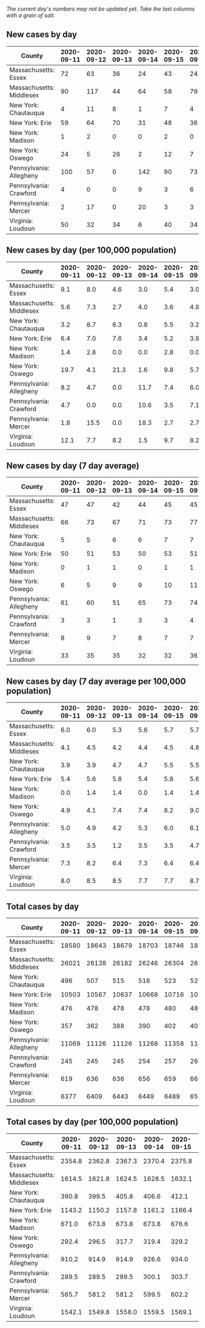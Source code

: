 _The current day's numbers may not be updated yet. Take the last columns with a grain of salt._
## New cases by day

| County | 2020-09-11 | 2020-09-12 | 2020-09-13 | 2020-09-14 | 2020-09-15 | 2020-09-16 | 2020-09-17 |
| --- | --- | --- | --- | --- | --- | --- | --- |
| Massachusetts: Essex | 72 | 63 | 36 | 24 | 43 | 24 |  |
| Massachusetts: Middlesex | 90 | 117 | 44 | 64 | 58 | 79 |  |
| New York: Chautauqua | 4 | 11 | 8 | 1 | 7 | 4 |  |
| New York: Erie | 59 | 64 | 70 | 31 | 48 | 36 |  |
| New York: Madison | 1 | 2 | 0 | 0 | 2 | 0 |  |
| New York: Oswego | 24 | 5 | 26 | 2 | 12 | 7 |  |
| Pennsylvania: Allegheny | 100 | 57 | 0 | 142 | 90 | 73 |  |
| Pennsylvania: Crawford | 4 | 0 | 0 | 9 | 3 | 6 |  |
| Pennsylvania: Mercer | 2 | 17 | 0 | 20 | 3 | 3 |  |
| Virginia: Loudoun | 50 | 32 | 34 | 6 | 40 | 34 |  |

## New cases by day (per 100,000 population)

| County | 2020-09-11 | 2020-09-12 | 2020-09-13 | 2020-09-14 | 2020-09-15 | 2020-09-16 | 2020-09-17 |
| --- | --- | --- | --- | --- | --- | --- | --- |
| Massachusetts: Essex | 9.1 | 8.0 | 4.6 | 3.0 | 5.4 | 3.0 |  |
| Massachusetts: Middlesex | 5.6 | 7.3 | 2.7 | 4.0 | 3.6 | 4.9 |  |
| New York: Chautauqua | 3.2 | 8.7 | 6.3 | 0.8 | 5.5 | 3.2 |  |
| New York: Erie | 6.4 | 7.0 | 7.6 | 3.4 | 5.2 | 3.9 |  |
| New York: Madison | 1.4 | 2.8 | 0.0 | 0.0 | 2.8 | 0.0 |  |
| New York: Oswego | 19.7 | 4.1 | 21.3 | 1.6 | 9.8 | 5.7 |  |
| Pennsylvania: Allegheny | 8.2 | 4.7 | 0.0 | 11.7 | 7.4 | 6.0 |  |
| Pennsylvania: Crawford | 4.7 | 0.0 | 0.0 | 10.6 | 3.5 | 7.1 |  |
| Pennsylvania: Mercer | 1.8 | 15.5 | 0.0 | 18.3 | 2.7 | 2.7 |  |
| Virginia: Loudoun | 12.1 | 7.7 | 8.2 | 1.5 | 9.7 | 8.2 |  |

## New cases by day (7 day average)

| County | 2020-09-11 | 2020-09-12 | 2020-09-13 | 2020-09-14 | 2020-09-15 | 2020-09-16 | 2020-09-17 |
| --- | --- | --- | --- | --- | --- | --- | --- |
| Massachusetts: Essex | 47 | 47 | 42 | 44 | 45 | 45 |  |
| Massachusetts: Middlesex | 66 | 73 | 67 | 71 | 73 | 77 |  |
| New York: Chautauqua | 5 | 5 | 6 | 6 | 7 | 7 |  |
| New York: Erie | 50 | 51 | 53 | 50 | 53 | 51 |  |
| New York: Madison | 0 | 1 | 1 | 0 | 1 | 1 |  |
| New York: Oswego | 6 | 5 | 9 | 9 | 10 | 11 |  |
| Pennsylvania: Allegheny | 61 | 60 | 51 | 65 | 73 | 74 |  |
| Pennsylvania: Crawford | 3 | 3 | 1 | 3 | 3 | 4 |  |
| Pennsylvania: Mercer | 8 | 9 | 7 | 8 | 7 | 7 |  |
| Virginia: Loudoun | 33 | 35 | 35 | 32 | 32 | 36 |  |

## New cases by day (7 day average per 100,000 population)

| County | 2020-09-11 | 2020-09-12 | 2020-09-13 | 2020-09-14 | 2020-09-15 | 2020-09-16 | 2020-09-17 |
| --- | --- | --- | --- | --- | --- | --- | --- |
| Massachusetts: Essex | 6.0 | 6.0 | 5.3 | 5.6 | 5.7 | 5.7 |  |
| Massachusetts: Middlesex | 4.1 | 4.5 | 4.2 | 4.4 | 4.5 | 4.8 |  |
| New York: Chautauqua | 3.9 | 3.9 | 4.7 | 4.7 | 5.5 | 5.5 |  |
| New York: Erie | 5.4 | 5.6 | 5.8 | 5.4 | 5.8 | 5.6 |  |
| New York: Madison | 0.0 | 1.4 | 1.4 | 0.0 | 1.4 | 1.4 |  |
| New York: Oswego | 4.9 | 4.1 | 7.4 | 7.4 | 8.2 | 9.0 |  |
| Pennsylvania: Allegheny | 5.0 | 4.9 | 4.2 | 5.3 | 6.0 | 6.1 |  |
| Pennsylvania: Crawford | 3.5 | 3.5 | 1.2 | 3.5 | 3.5 | 4.7 |  |
| Pennsylvania: Mercer | 7.3 | 8.2 | 6.4 | 7.3 | 6.4 | 6.4 |  |
| Virginia: Loudoun | 8.0 | 8.5 | 8.5 | 7.7 | 7.7 | 8.7 |  |

## Total cases by day

| County | 2020-09-11 | 2020-09-12 | 2020-09-13 | 2020-09-14 | 2020-09-15 | 2020-09-16 | 2020-09-17 |
| --- | --- | --- | --- | --- | --- | --- | --- |
| Massachusetts: Essex | 18580 | 18643 | 18679 | 18703 | 18746 | 18770 |  |
| Massachusetts: Middlesex | 26021 | 26138 | 26182 | 26246 | 26304 | 26383 |  |
| New York: Chautauqua | 496 | 507 | 515 | 516 | 523 | 527 |  |
| New York: Erie | 10503 | 10567 | 10637 | 10668 | 10716 | 10752 |  |
| New York: Madison | 476 | 478 | 478 | 478 | 480 | 480 |  |
| New York: Oswego | 357 | 362 | 388 | 390 | 402 | 409 |  |
| Pennsylvania: Allegheny | 11069 | 11126 | 11126 | 11268 | 11358 | 11431 |  |
| Pennsylvania: Crawford | 245 | 245 | 245 | 254 | 257 | 263 |  |
| Pennsylvania: Mercer | 619 | 636 | 636 | 656 | 659 | 662 |  |
| Virginia: Loudoun | 6377 | 6409 | 6443 | 6449 | 6489 | 6523 |  |

## Total cases by day (per 100,000 population)

| County | 2020-09-11 | 2020-09-12 | 2020-09-13 | 2020-09-14 | 2020-09-15 | 2020-09-16 | 2020-09-17 |
| --- | --- | --- | --- | --- | --- | --- | --- |
| Massachusetts: Essex | 2354.8 | 2362.8 | 2367.3 | 2370.4 | 2375.8 | 2378.9 |  |
| Massachusetts: Middlesex | 1614.5 | 1621.8 | 1624.5 | 1628.5 | 1632.1 | 1637.0 |  |
| New York: Chautauqua | 390.8 | 399.5 | 405.8 | 406.6 | 412.1 | 415.3 |  |
| New York: Erie | 1143.2 | 1150.2 | 1157.8 | 1161.2 | 1166.4 | 1170.3 |  |
| New York: Madison | 671.0 | 673.8 | 673.8 | 673.8 | 676.6 | 676.6 |  |
| New York: Oswego | 292.4 | 296.5 | 317.7 | 319.4 | 329.2 | 334.9 |  |
| Pennsylvania: Allegheny | 910.2 | 914.9 | 914.9 | 926.6 | 934.0 | 940.0 |  |
| Pennsylvania: Crawford | 289.5 | 289.5 | 289.5 | 300.1 | 303.7 | 310.8 |  |
| Pennsylvania: Mercer | 565.7 | 581.2 | 581.2 | 599.5 | 602.2 | 605.0 |  |
| Virginia: Loudoun | 1542.1 | 1549.8 | 1558.0 | 1559.5 | 1569.1 | 1577.4 |  |
